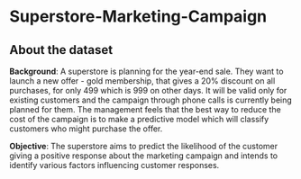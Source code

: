 # Superstore-Marketing-Campaign
## About the dataset

__Background__: A superstore is planning for the year-end sale. They want to launch a new offer - gold membership, that gives a 20% discount on all purchases, for only  499 which is 999 on other days. It will be valid only for existing customers and the campaign through phone calls is currently being planned for them. The management feels that the best way to reduce the cost of the campaign is to make a predictive model which will classify customers who might purchase the offer.

__Objective__: The superstore aims to predict the likelihood of the customer giving a positive response about the marketing campaign and intends to identify various factors influencing customer responses.
